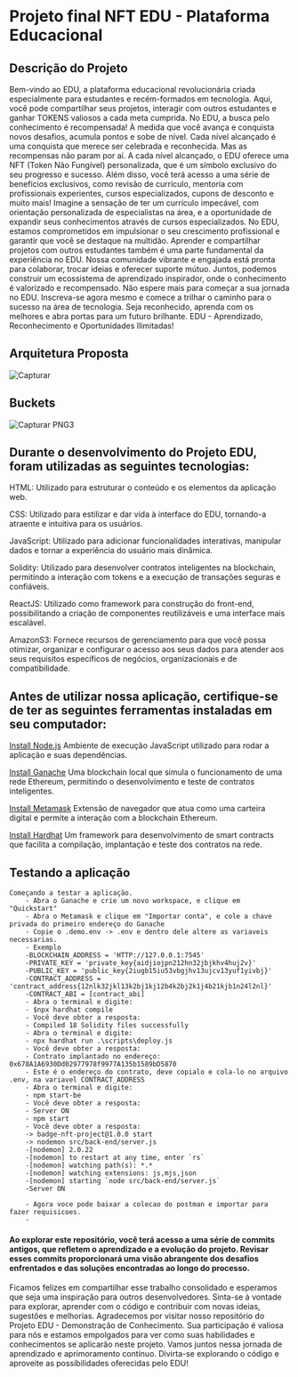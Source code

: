 # Projeto final NFT  EDU - Plataforma Educacional


## Descrição do Projeto
Bem-vindo ao EDU, a plataforma educacional  revolucionária criada especialmente para estudantes e recém-formados em tecnologia. Aqui, você pode compartilhar seus projetos, interagir com outros estudantes e ganhar TOKENS valiosos a cada meta cumprida.
No EDU, a busca pelo conhecimento é recompensada! À medida que você avança e conquista novos desafios, acumula pontos e sobe de nível. Cada nível alcançado é uma conquista que merece ser celebrada e reconhecida.
Mas as recompensas não param por aí. A cada nível alcançado, o EDU oferece uma NFT (Token Não Fungível) personalizada, que é um símbolo exclusivo do seu progresso e sucesso. Além disso, você terá acesso a uma série de benefícios exclusivos, como revisão de currículo, mentoria com profissionais experientes, cursos especializados, cupons de desconto e muito mais!
Imagine a sensação de ter um currículo impecável, com orientação personalizada de especialistas na área, e a oportunidade de expandir seus conhecimentos através de cursos especializados. No EDU, estamos comprometidos em impulsionar o seu crescimento profissional e garantir que você se destaque na multidão.
Aprender e compartilhar projetos com outros estudantes também é uma parte fundamental da experiência no EDU. Nossa comunidade vibrante e engajada está pronta para colaborar, trocar ideias e oferecer suporte mútuo. Juntos, podemos construir um ecossistema de aprendizado inspirador, onde o conhecimento é valorizado e recompensado.
Não espere mais para começar a sua jornada no EDU. Inscreva-se agora mesmo e comece a trilhar o caminho para o sucesso na área de tecnologia. Seja reconhecido, aprenda com os melhores e abra portas para um futuro brilhante.
EDU - Aprendizado, Reconhecimento e Oportunidades Ilimitadas!

## Arquitetura Proposta

    


![Capturar](https://github.com/GabyySoares/Projeto-final./assets/97314635/87f9672a-9585-4ff6-b19f-fee7664fd407)

## Buckets

  
![Capturar PNG3](https://github.com/GabyySoares/Projeto-final./assets/97314635/c24894c6-5386-4233-a234-45786083eaae)

## Durante o desenvolvimento do Projeto EDU, foram utilizadas as seguintes tecnologias:

HTML: Utilizado para estruturar o conteúdo e os elementos da aplicação web.

CSS: Utilizado para estilizar e dar vida à interface do EDU, tornando-a atraente e intuitiva para os usuários.

JavaScript: Utilizado para adicionar funcionalidades interativas, manipular dados e tornar a experiência do usuário mais dinâmica.

Solidity: Utilizado para desenvolver contratos inteligentes na blockchain, permitindo a interação com tokens e a execução de transações seguras e confiáveis.

ReactJS: Utilizado como framework para construção do front-end, possibilitando a criação de componentes reutilizáveis e uma interface mais escalável.

AmazonS3: Fornece recursos de gerenciamento para que você possa otimizar, organizar e configurar o acesso aos seus dados para atender aos seus requisitos específicos de negócios, organizacionais e de compatibilidade.


## Antes de utilizar nossa aplicação, certifique-se de ter as seguintes ferramentas instaladas em seu computador:

[Install Node.js](https://nodejs.org/) Ambiente de execução JavaScript utilizado para rodar a aplicação e suas dependências.

[Install Ganache](https://trufflesuite.com/ganache/) Uma blockchain local que simula o funcionamento de uma rede Ethereum, permitindo o desenvolvimento e teste de contratos inteligentes.

[Install Metamask](https://chrome.google.com/webstore/detail/metamask/nkbihfbeogaeaoehlefnkodbefgpgknn) Extensão de navegador que atua como uma carteira digital e permite a interação com a blockchain Ethereum.

 [Install Hardhat](https://hardhat.org/) Um framework para desenvolvimento de smart contracts que facilita a compilação, implantação e teste dos contratos na rede.


## Testando a aplicação

```shell
Começando a testar a aplicação. 
    - Abra o Ganache e crie um novo workspace, e clique em "Quickstart"
    - Abra o Metamask e clique em "Importar conta", e cole a chave privada do primeiro endereço do Ganache 
    - Copie o .demo.env -> .env e dentro dele altere as variaveis necessarias.
    - Exemplo 
    -BLOCKCHAIN_ADDRESS = 'HTTP://127.0.0.1:7545'
    -PRIVATE_KEY = 'private_key{aidjiojpn212hn32jbjkhv4huj2v}'
    -PUBLIC_KEY = 'public_key{2iugb15iu53vbgjhv13ujcv13yuf1yivbj}'
    -CONTRACT_ADDRESS = 'contract_address{12nlk32jkl13k2bj1kj12b4k2bj2k1j4b21kjb1n24l2nl}'
    -CONTRACT_ABI = [contract_abi]
    - Abra o terminal e digite:
    - $npx hardhat compile
    - Você deve obter a resposta:
    - Compiled 18 Solidity files successfully
    - Abra o terminal e digite: 
    - npx hardhat run .\scripts\deploy.js
    - Você deve obter a resposta: 
    - Contrato implantado no endereço: 0x678A1A6930Dd02977978f9977A135b1589bD5870
    - Este é o endereço do contrato, deve copialo e cola-lo no arquivo .env, na variavel CONTRACT_ADDRESS
    - Abra o terminal e digite: 
    - npm start-be
    - Você deve obter a resposta:
    - Server ON
    - npm start
    - Você deve obter a resposta: 
    -> badge-nft-project@1.0.0 start
    -> nodemon src/back-end/server.js
    -[nodemon] 2.0.22
    -[nodemon] to restart at any time, enter `rs`
    -[nodemon] watching path(s): *.*
    -[nodemon] watching extensions: js,mjs,json
    -[nodemon] starting `node src/back-end/server.js`
    -Server ON
    
    - Agora voce pode baixar a colecao do postman e importar para fazer requisicoes.
    -
```
#### Ao explorar este repositório, você terá acesso a uma série de commits antigos, que refletem o aprendizado e a evolução do projeto. Revisar esses commits proporcionará uma visão abrangente dos desafios enfrentados e das soluções encontradas ao longo do processo.
Ficamos felizes em compartilhar esse trabalho consolidado e esperamos que seja uma inspiração para outros desenvolvedores. Sinta-se à vontade para explorar, aprender com o código e contribuir com novas ideias, sugestões e melhorias.
Agradecemos por visitar nosso repositório do Projeto EDU - Demonstração de Conhecimento. Sua participação é valiosa para nós e estamos empolgados para ver como suas habilidades e conhecimentos se aplicarão neste projeto.
Vamos juntos nessa jornada de aprendizado e aprimoramento contínuo. Divirta-se explorando o código e aproveite as possibilidades oferecidas pelo EDU!

